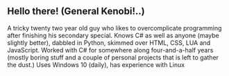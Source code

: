 ## Hello there! (General Kenobi!..)

A tricky twenty two year old guy who likes to overcomplicate programming after finishing his secondary special.
Knows C# as well as anyone (maybe slightly better), dabbled in Python, skimmed over HTML, CSS, LUA and JavaScript.
Worked with C# for somewhere along four-and-a-half years (mostly boring stuff and a couple of personal projects that is left to gather the dust.)
Uses Windows 10 (daily), has experience with Linux 
<!--
**GentleTrickster/GentleTrickster** is a ✨ _special_ ✨ repository because its `README.md` (this file) appears on your GitHub profile.

Here are some ideas to get you started:

- 🔭 I’m currently working on ...
- 🌱 I’m currently learning ...
- 👯 I’m looking to collaborate on ...
- 🤔 I’m looking for help with ...
- 💬 Ask me about ...
- 📫 How to reach me: ...
- 😄 Pronouns: ...
- ⚡ Fun fact: ...
-->
